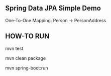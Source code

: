 ## Spring Data JPA Simple Demo

One-To-One Mapping: Person -> PersonAddress

## HOW-TO RUN

mvn test

mvn clean package

mvn spring-boot:run